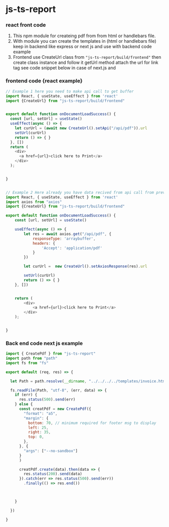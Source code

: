 # js-ts-report
### react front code

1. This npm module for createing pdf from from html or handlebars file.
2. With module you can create the templates in (html or handlebars file) keep in backend like express or next js and use  with backend code example
3. Frontend use CreateUrl class from `"js-ts-report/build/frontend"` then create class instance and follow it  getUrl method attach the url for link tag see code snippet below in case of next.js and 

### frontend code {react example}
```javascript
// Example 1 here you need to make api call to get buffer
import React, { useState, useEffect } from 'react'
import {CreateUrl} from "js-ts-report/build/frontend"


export default function onDocumentLoadSuccess() {
  const [url, setUrl] = useState()
  useEffect(async () => {
    let curUrl = (await new CreateUrl().setApi("/api/pdf")).url
    setUrl(curUrl)
    return () => { }
  }, [])
  return (
    <div>
      <a href={url}>click here to Print</a>
    </div>
  );


}


// Example 2 Here already you have data recived from api call from previous code and pass axiorespponse as argument which is a buffer 
import React, { useState, useEffect } from 'react'
import axios from "axios"
import {CreateUrl} from "js-ts-report/build/frontend"

export default function onDocumentLoadSuccess() {
    const [url, setUrl] = useState()

    useEffect(async () => {
        let res = await axios.get("/api/pdf", {
            responseType: 'arraybuffer',
            headers: {
                'Accept': 'application/pdf'
            }
        })

        let curUrl =  new CreateUrl().setAxiosResponse(res).url

        setUrl(curUrl)
        return () => { }
    }, [])


    return (
        <div>
            <a href={url}>click here to Print</a>
        </div>
    );


}
```


### Back end code next js example
```javascript
import { CreatePdf } from "js-ts-report"
import path from "path"
import fs from "fs"

export default (req, res) => {

  let Path = path.resolve(__dirname, "../../../../templates/invoice.html")

  fs.readFile(Path, "utf-8", (err, data) => {
    if (err) {
      res.status(500).send(err)
    } else {
      const creatPdf = new CreatePdf({
        "format": "a5",
        "margin": {
          bottom: 70, // minimum required for footer msg to display
          left: 25,
          right: 35,
          top: 0,
        },
      }, {
        "args": ["--no-sandbox"]
      }
      )

      creatPdf.create(data).then(data => {
        res.status(200).send(data)
      }).catch(err => res.status(500).send(err))
        .finally(() => res.end())

      

    }

  })

}
```